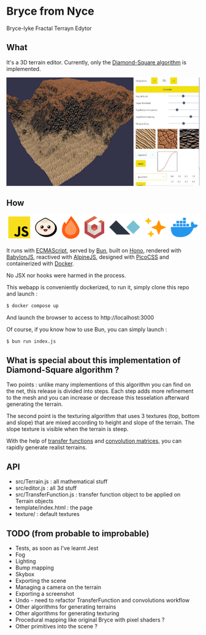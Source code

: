 # Bryce from Nyce
Bryce-lyke Fractal Terrayn Edytor

## What
It's a 3D terrain editor. Currently, only the 
[Diamond-Square algorithm](https://en.wikipedia.org/wiki/Diamond-square_algorithm) is implemented.

![Screenshot](https://github.com/Trismegiste/bryce-from-nyce/blob/master/docs/screenshot.jpg)

## How

![Stack](https://github.com/Trismegiste/bryce-from-nyce/blob/master/docs/stack.svg)

It runs with 
[ECMAScript](https://developer.mozilla.org/en-US/docs/Web/JavaScript/JavaScript_technologies_overview), 
served by [Bun](https://bun.sh/),
built on [Hono](https://hono.dev/), 
rendered with [BabylonJS](https://babylonjs.com/), 
reactived with [AlpineJS](https://alpinejs.dev/),
designed with [PicoCSS](https://picocss.com/)
and containerized with [Docker](https://www.docker.com/).

No JSX nor hooks were harmed in the process.

This webapp is conveniently dockerized, to run it, simply clone this repo and launch :

```bash
$ docker compose up
```

And launch the browser to access to http://localhost:3000

Of course, if you know how to use Bun, you can simply launch :

```bash
$ bun run index.js
```

## What is special about this implementation of Diamond-Square algorithm ?

Two points : unlike many implementions of this algorithm you can find on the net, 
this release is divided into steps. Each step adds more refinement to the mesh
and you can increase or decrease this tesselation afterward generating the terrain.

The second point is the texturing algorithm that uses 3 textures (top, bottom and slope)
that are mixed according to height and slope of the terrain. The slope texture is
visible when the terrain is steep.

With the help of [transfer functions](https://en.wikipedia.org/wiki/Transfer_function) and
[convolution matrices](https://en.wikipedia.org/wiki/Convolution#Discrete_convolution), you can rapidly generate
realist terrains. 

## API
* src/Terrain.js : all mathematical stuff
* src/editor.js : all 3d stuff
* src/TransferFunction.js : transfer function object to be applied on Terrain objects
* template/index.html : the page
* texture/ : default textures

## TODO (from probable to improbable)
* Tests, as soon as I've learnt Jest
* Fog
* Lighting
* Bump mapping
* Skybox
* Exporting the scene
* Managing a camera on the terrain
* Exporting a screenshot
* Undo - need to refactor TransferFunction and convolutions workflow
* Other algorithms for generating terrains
* Other algorithms for generating texturing
* Procedural mapping like original Bryce with pixel shaders ?
* Other primitives into the scene ?
